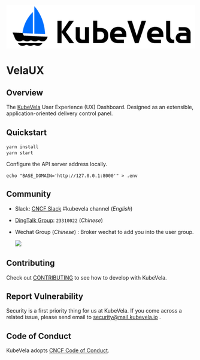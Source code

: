 ![alt](docs/images/KubeVela-03.png)

# VelaUX

## Overview

The [KubeVela](https://github.com/oam-dev/kubevela) User Experience (UX) Dashboard. Designed as an extensible, application-oriented delivery control panel.

## Quickstart

```shell
yarn install
yarn start
```

Configure the API server address locally.

```shell
echo "BASE_DOMAIN='http://127.0.0.1:8000'" > .env
```

## Community

- Slack:  [CNCF Slack](https://slack.cncf.io/) #kubevela channel (*English*)
- [DingTalk Group](https://page.dingtalk.com/wow/dingtalk/act/en-home): `23310022` (*Chinese*)
- Wechat Group (*Chinese*) : Broker wechat to add you into the user group.

  <img src="https://static.kubevela.net/images/barnett-wechat.jpg" width="200" />

## Contributing

Check out [CONTRIBUTING](./CONTRIBUTING.md) to see how to develop with KubeVela.

## Report Vulnerability

Security is a first priority thing for us at KubeVela. If you come across a related issue, please send email to security@mail.kubevela.io .

## Code of Conduct

KubeVela adopts [CNCF Code of Conduct](https://github.com/cncf/foundation/blob/master/code-of-conduct.md).
